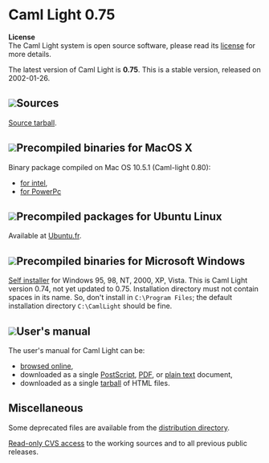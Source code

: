 # Caml Light 0.75
**License**<br />
The Caml Light system is open source software, please read its
[license](../license.html) for more details.

The latest version of Caml Light is **0.75**. This is a stable version,
released on 2002-01-26.

## ![](../../img/source.gif "")Sources
[Source
tarball](http://caml.inria.fr/pub/distrib/caml-light-0.75//cl75unix.tar.gz).

## ![](../../img/macos.gif "")Precompiled binaries for MacOS X
Binary package compiled on Mac OS 10.5.1 (Caml-light 0.80):

* [for
 intel](http://caml.inria.fr/pub/distrib/caml-light-0.80//camllight-0.80-10.5-intel.dmg),
* [for
 PowerPc](http://caml.inria.fr/pub/distrib/caml-light-0.80//camllight-0.80-10.5-ppc.dmg)

## ![](../../img/linux.gif "")Precompiled packages for Ubuntu Linux
Available at [Ubuntu.fr](http://doc.ubuntu-fr.org/caml_light).

## ![](../../img/windows.gif "")Precompiled binaries for Microsoft Windows
[Self
installer](http://caml.inria.fr/pub/distrib/caml-light-0.74//cl74win.exe)
for Windows 95, 98, NT, 2000, XP, Vista. This is Caml Light version
0.74, not yet updated to 0.75. Installation directory must not contain
spaces in its name. So, don't install in `C:\Program Files`; the default
installation directory `C:\CamlLight` should be fine.

## ![](../../img/doc.gif "")User's manual
The user's manual for Caml Light can be:

* [browsed online](http://caml.inria.fr/pub/docs/manual-caml-light/),
* downloaded as a single
 [PostScript](http://caml.inria.fr/pub/distrib/caml-light-0.74//cl74refman.ps.gz),
 [PDF](http://caml.inria.fr/pub/distrib/caml-light-0.74//cl74refman.pdf),
 or [plain
 text](http://caml.inria.fr/pub/distrib/caml-light-0.74//cl74refman.txt)
 document,
* downloaded as a single
 [tarball](http://caml.inria.fr/pub/distrib/caml-light-0.74//cl74refman.html.tar.gz)
 of HTML files.

## Miscellaneous
Some deprecated files are available from the [distribution
directory](http://caml.inria.fr/pub/distrib/).

[Read-only CVS access](http://camlcvs.inria.fr//) to the working sources
and to all previous public releases.


